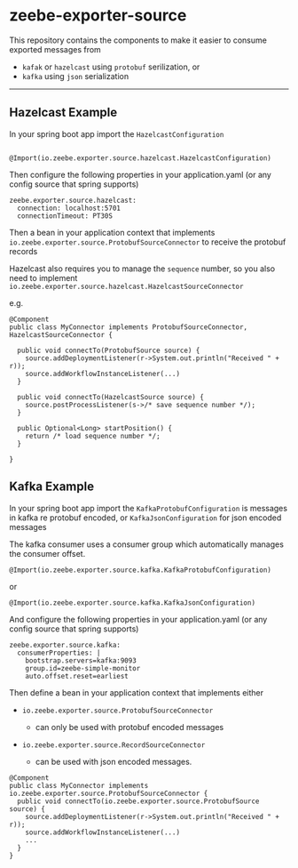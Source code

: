 # zeebe-exporter-source

This repository contains the components to make it easier to consume exported messages from
* `kafak` or `hazelcast` using `protobuf` serilization, or
* `kafka` using `json` serialization

---

## Hazelcast Example

In your spring boot app import the `HazelcastConfiguration`

```

@Import(io.zeebe.exporter.source.hazelcast.HazelcastConfiguration)

```

Then configure the following properties in your application.yaml (or any config source that spring supports)

```
zeebe.exporter.source.hazelcast:
  connection: localhost:5701
  connectionTimeout: PT30S
```

Then a bean in your application context that implements ```io.zeebe.exporter.source.ProtobufSourceConnector``` to receive the protobuf records

Hazelcast also requires you to manage the `sequence` number, so you also need to implement ```io.zeebe.exporter.source.hazelcast.HazelcastSourceConnector```


e.g.

```
@Component
public class MyConnector implements ProtobufSourceConnector, HazelcastSourceConnector {
  
  public void connectTo(ProtobufSource source) {
    source.addDeploymentListener(r->System.out.println("Received " + r));
    source.addWorkflowInstanceListener(...)
  }

  public void connectTo(HazelcastSource source) {
    source.postProcessListener(s->/* save sequence number */);
  }

  public Optional<Long> startPosition() {
    return /* load sequence number */;
  }

}
```



## Kafka Example

In your spring boot app import the `KafkaProtobufConfiguration` is messages in kafka re protobuf encoded, or `KafkaJsonConfiguration` for json encoded messages

The kafka consumer uses a consumer group which automatically manages the consumer offset.

```
@Import(io.zeebe.exporter.source.kafka.KafkaProtobufConfiguration)
```
or
```
@Import(io.zeebe.exporter.source.kafka.KafkaJsonConfiguration)
```

And configure the following properties in your application.yaml (or any config source that spring supports)

```
zeebe.exporter.source.kafka:
  consumerProperties: |
    bootstrap.servers=kafka:9093
    group.id=zeebe-simple-monitor
    auto.offset.reset=earliest

```

Then define a bean in your application context that implements either

* ```io.zeebe.exporter.source.ProtobufSourceConnector```
  * can only be used with protobuf encoded messages
  
* ```io.zeebe.exporter.source.RecordSourceConnector```
  * can be used with json encoded messages. 

```
@Component
public class MyConnector implements io.zeebe.exporter.source.ProtobufSourceConnector {
  public void connectTo(io.zeebe.exporter.source.ProtobufSource source) {
    source.addDeploymentListener(r->System.out.println("Received " + r));
    source.addWorkflowInstanceListener(...)
    ...
  }
}
```